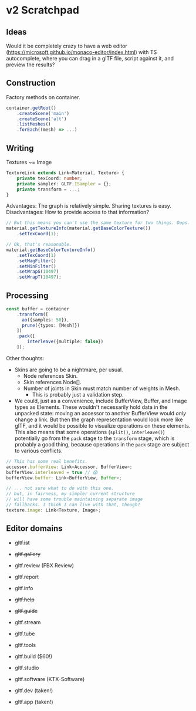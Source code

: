 # v2 Scratchpad

## Ideas

Would it be completely crazy to have a web editor (https://microsoft.github.io/monaco-editor/index.html)
with TS autocomplete, where you can drag in a glTF file, script against it, and preview the results?

## Construction

Factory methods on container.

```ts
container.getRoot()
    .createScene('main')
    .createScene('alt')
    .listMeshes()
    .forEach((mesh) => ...)
```

## Writing

Textures ~= Image

```ts
TextureLink extends Link<Material, Texture> {
    private texCoord: number;
    private sampler: GLTF.ISampler = {};
    private transform = ...;
}
```

Advantages: The graph is relatively simple. Sharing textures is easy.
Disadvantages: How to provide access to that information?

```ts
// But this means you can't use the same texture for two things. Oops.
material.getTextureInfo(material.getBaseColorTexture())
    .setTexCoord(1);

// Ok, that's reasonable.
material.getBaseColorTextureInfo()
    .setTexCoord(1)
    .setMagFilter()
    .setMinFilter()
    .setWrapS(10497)
    .setWrapT(10497);
```

## Processing

```ts
const buffer = container
    .transform([
      ao({samples: 50}),
      prune({types: [Mesh]})
    ])
    .pack([
        interleave({multiple: false})
    ]);

```

Other thoughts:

- Skins are going to be a nightmare, per usual.
    - Node references Skin.
    - Skin references Node[].
    - Number of joints in Skin must match number of weights in Mesh.
        - This is probably just a validation step.
- We could, just as a convenience, include BufferView, Buffer, and Image
  types as Elements. These wouldn't necessarily hold data in the unpacked
  state: moving an accessor to another BufferView would _only_ change a
  link. But then the graph representation would look more like glTF, and
  it would be possible to visualize operations on these elements. This also
  means that some operations (`split()`, `interleave()`) potentially go from
  the `pack` stage to the `transform` stage, which is probably a good thing,
  because operations in the `pack` stage are subject to various conflicts.

```ts
// This has some real benefits.
accessor.bufferView: Link<Accessor, BufferView>;
bufferView.interleaved = true // 😱
bufferView.buffer: Link<BufferView, Buffer>;

// ... not sure what to do with this one.
// but, in fairness, my simpler current structure
// will have some trouble maintaining separate image
// fallbacks. I think I can live with that, though?
texture.image: Link<Texture, Image>;
```

## Editor domains

- ~~gltf.ist~~
- ~~gltf.gallery~~
- gltf.review (FBX Review)
- gltf.report
- gltf.info
- ~~gltf.help~~
- ~~gltf.guide~~
- gltf.stream
- gltf.tube
- gltf.tools
- gltf.build ($60!)
- gltf.studio
- gltf.software (KTX-Software)

- gltf.dev (taken!)
- gltf.app (taken!)
